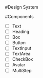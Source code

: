 #Design System

#Components

- [ ] Text
- [ ] Heading
- [ ] Box
- [ ] Button
- [ ] TextInput
- [ ] TextArea
- [ ] CheckBox
- [ ] Avatar
- [ ] MultiStep
